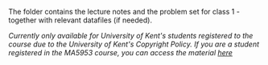 The folder contains the lecture notes and the problem set for class 1 - together with relevant datafiles (if needed).

*Currently only available for University of Kent's students registered to the course due to the University of Kent's Copyright Policy. 
If you are a student registered in the MA5953 course, you can access the material [here](...)*
